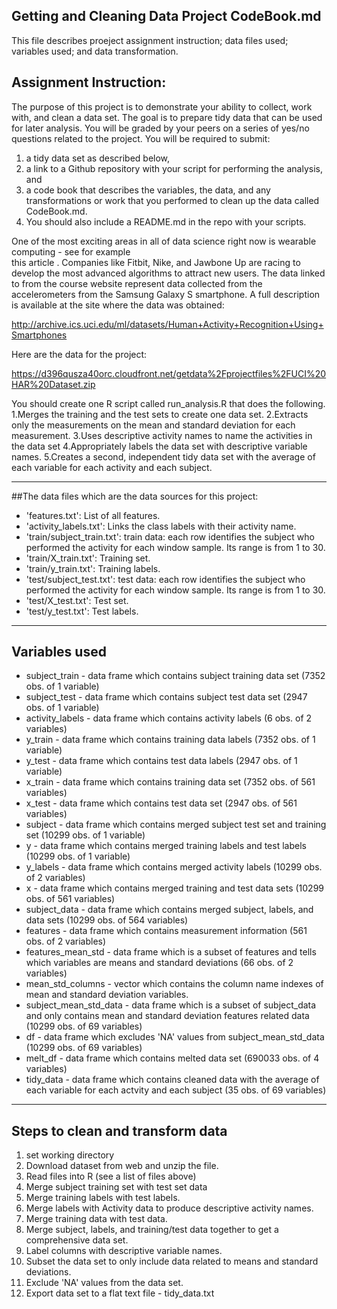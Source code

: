 ## Getting and Cleaning Data Project CodeBook.md

This file describes proeject assignment instruction; data files used; variables used; and data transformation.

## Assignment Instruction:

The purpose of this project is to demonstrate your ability to collect, work with, and clean a data set. 
The goal is to prepare tidy data that can be used for later analysis. 
You will be graded by your peers on a series of yes/no questions related to the project. 
You will be required to submit: 
1) a tidy data set as described below, 
2) a link to a Github repository with your script for performing the analysis, and 
3) a code book that describes the variables, the data, and any transformations or work that you performed to clean up the data called CodeBook.md. 
4) You should also include a README.md in the repo with your scripts. 

One of the most exciting areas in all of data science right now is wearable computing - see for example  
this article . Companies like Fitbit, Nike, and Jawbone Up are racing to develop the most advanced algorithms 
to attract new users. 
The data linked to from the course website represent data collected from the accelerometers 
from the Samsung Galaxy S smartphone. A full description is available at the site where the data was obtained: 

http://archive.ics.uci.edu/ml/datasets/Human+Activity+Recognition+Using+Smartphones 

Here are the data for the project: 

https://d396qusza40orc.cloudfront.net/getdata%2Fprojectfiles%2FUCI%20HAR%20Dataset.zip 

You should create one R script called run_analysis.R that does the following. 
1.Merges the training and the test sets to create one data set.
2.Extracts only the measurements on the mean and standard deviation for each measurement. 
3.Uses descriptive activity names to name the activities in the data set
4.Appropriately labels the data set with descriptive variable names. 
5.Creates a second, independent tidy data set with the average of each variable for each activity and each subject. 

------------------------------------------------------------------
##The data files which are the data sources for this project:

- 'features.txt': List of all features.
- 'activity_labels.txt': Links the class labels with their activity name.
- 'train/subject_train.txt': train data: each row identifies the subject who performed the activity 
   for each window sample. Its range is from 1 to 30.
- 'train/X_train.txt': Training set.
- 'train/y_train.txt': Training labels.
- 'test/subject_test.txt': test data: each row identifies the subject who performed the activity 
   for each window sample. Its range is from 1 to 30.
- 'test/X_test.txt': Test set.
- 'test/y_test.txt': Test labels.

----------------------------------------------------------------------
## Variables used
- subject_train - data frame which contains subject training data set (7352 obs. of  1 variable)
- subject_test - data frame which contains subject test data set (2947 obs. of  1 variable)
- activity_labels - data frame which contains activity labels (6 obs. of  2 variables)
- y_train - data frame which contains training data labels (7352 obs. of  1 variable)
- y_test - data frame which contains test data labels (2947 obs. of  1 variable)
- x_train - data frame which contains training data set (7352 obs. of  561 variables)
- x_test - data frame which contains test data set (2947 obs. of  561 variables)
- subject - data frame which contains merged subject test set and training set (10299 obs. of  1 variable)
- y - data frame which contains merged training labels and test labels (10299 obs. of  1 variable)
- y_labels - data frame which contains merged activity labels (10299 obs. of  2 variables)
- x - data frame which contains merged training and test data sets (10299 obs. of  561 variables)
- subject_data - data frame which contains merged subject, labels, and data sets (10299 obs. of  564 variables)
- features - data frame which contains measurement information (561 obs. of  2 variables)
- features_mean_std - data frame which is a subset of features and tells which variables 
                      are means and standard deviations (66 obs. of  2 variables)
- mean_std_columns - vector which contains the column name indexes of mean and standard deviation variables.
- subject_mean_std_data - data frame which is a subset of subject_data and only contains mean and 
                        standard deviation features related data (10299 obs. of  69 variables)
- df - data frame which excludes 'NA' values from subject_mean_std_data (10299 obs. of  69 variables)
- melt_df - data frame which contains melted data set (690033 obs. of  4 variables)
- tidy_data - data frame which contains cleaned data with the average of each variable 
		   for each actvity and each subject (35 obs. of  69 variables)
		   
------------------------------------------------------------------------
## Steps to clean and transform data
1. set working directory
2. Download dataset from web and unzip the file.
3. Read files into R (see a list of files above)
4. Merge subject training set with test set data
5. Merge training labels with test labels.
6. Merge labels with Activity data to produce descriptive activity names.
7. Merge training data with test data.
8. Merge subject, labels, and training/test data together to get a comprehensive data set.
9. Label columns with descriptive variable names.
10. Subset the data set to only include data related to means and standard deviations.
11. Exclude 'NA' values from the data set.
12. Export data set to a flat text file - tidy_data.txt
